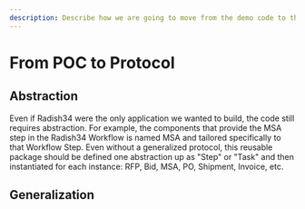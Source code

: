 ```yaml
---
description: Describe how we are going to move from the demo code to the protocol code
---
```


# From POC to Protocol

## Abstraction

Even if Radish34 were the only application we wanted to build, the code still requires abstraction. For example, the components that provide the MSA step in the Radish34 Workflow is named MSA and tailored specifically to that Workflow Step. Even without a generalized protocol, this reusable package should be defined one abstraction up as "Step" or "Task" and then instantiated for each instance: RFP, Bid, MSA, PO, Shipment, Invoice, etc.

## Generalization




